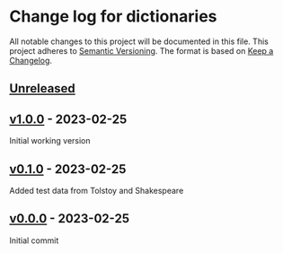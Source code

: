 # Change log for dictionaries
All notable changes to this project will be documented in this file.
This project adheres to [Semantic Versioning].
The format is based on [Keep a Changelog].
	
## [Unreleased]

## [v1.0.0] - 2023-02-25
Initial working version

## [v0.1.0] - 2023-02-25
Added test data from Tolstoy and Shakespeare

## [v0.0.0] - 2023-02-25
Initial commit

[Semantic Versioning]: http://semver.org
[Keep a Changelog]: http://keepachangelog.com
[Unreleased]: https://github.com/philhanna/dictionaries/compare/v1.0.0..HEAD
[v1.0.0]: https://github.com/philhanna/dictionaries/compare/v0.1.0..v1.0.0
[v0.1.0]: https://github.com/philhanna/dictionaries/compare/v0.0.0..v0.1.0
[v0.0.0]: https://github.com/philhanna/dictionaries/compare/0595dca..v0.0.0
